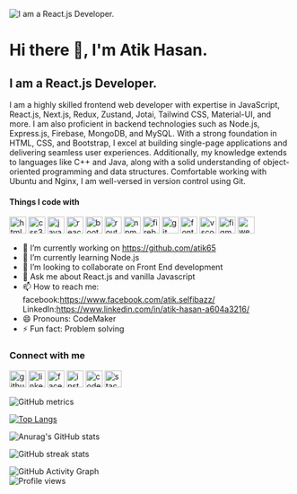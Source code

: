 <!-- ### Hi there 👋

<!--
**atik65/atik65** is a ✨ _special_ ✨ repository because its `README.md` (this file) appears on your GitHub profile.

Here are some ideas to get you started:

- 🔭 I’m currently working on ...
- 🌱 I’m currently learning ...
- 👯 I’m looking to collaborate on ...
- 🤔 I’m looking for help with ...
- 💬 Ask me about ...
- 📫 How to reach me: ...
- 😄 Pronouns: ...
- ⚡ Fun fact: ...
-->

 


 
 

 
<!--  custom editing starts from here  -->


![I am a React.js Developer.](https://i.ibb.co/MGgGgQ6/atik.jpg)

# Hi there 👋, I'm Atik Hasan.
## I am a React.js Developer.


I am a highly skilled frontend web developer with expertise in JavaScript, React.js, Next.js, Redux, Zustand, Jotai, Tailwind CSS, Material-UI, and more. I am also proficient in backend technologies such as Node.js, Express.js, Firebase, MongoDB, and MySQL. With a strong foundation in HTML, CSS, and Bootstrap, I excel at building single-page applications and delivering seamless user experiences. Additionally, my knowledge extends to languages like C++ and Java, along with a solid understanding of object-oriented programming and data structures. Comfortable working with Ubuntu and Nginx, I am well-versed in version control using Git.




#### Things I code with

 <img src='https://img.shields.io/badge/HTML5-E34F26?style=for-the-badge&logo=html5&logoColor=white' alt='html' height='30'> <img src='https://img.shields.io/badge/CSS3-1572B6?style=for-the-badge&logo=css3&logoColor=white' alt='css3' height='30'> <img src='https://img.shields.io/badge/JavaScript-323330?style=for-the-badge&logo=javascript&logoColor=F7DF1E' alt='javascript' height='30'> <img src='https://img.shields.io/badge/React-20232A?style=for-the-badge&logo=react&logoColor=61DAFB' alt='react' height='30'> <img src='https://img.shields.io/badge/Bootstrap-563D7C?style=for-the-badge&logo=bootstrap&logoColor=white' alt='bootstrap' height='30'> <img src='https://img.shields.io/badge/React_Router-CA4245?style=for-the-badge&logo=react-router&logoColor=white' alt='router' height='30'>  <img src='https://img.shields.io/badge/npm-CB3837?style=for-the-badge&logo=npm&logoColor=white' alt='npm' height='30'>  <img src='https://img.shields.io/badge/firebase-ffca28?style=for-the-badge&logo=firebase&logoColor=black' alt='firebase' height='30'> <img src='https://img.shields.io/badge/Git-F05032?style=for-the-badge&logo=git&logoColor=white' alt='git' height='30'> <img src='https://img.shields.io/badge/Font_Awesome-339AF0?style=for-the-badge&logo=fontawesome&logoColor=white' alt='fontAwesome' height='30'> <img src='https://img.shields.io/badge/Visual_Studio_Code-0078D4?style=for-the-badge&logo=visual%20studio%20code&logoColor=white' alt='vscode' height='30'> <img src='https://img.shields.io/badge/Figma-F24E1E?style=for-the-badge&logo=figma&logoColor=white' alt='figma' height='30'> <img src='https://images.ctfassets.net/nj2caiz7hkjw/3VoFdDTP5SowwESKIOAgm/a111ddd784928b61045c8e811e1769be/webpack.png' alt='webpack' height='30'>
 
<!-- - ✔JAVASCRIPT 
- ✔REACT.JS 
- ✔HTML 
- ✔CSS 
- ✔BOOTSTRAP 
- ✔CONTEXT API 
- ✔GIT 
- ✔WEBPACK -->


- 🔭 I’m currently working on https://github.com/atik65 
- 🌱 I’m currently learning Node.js 
- 👯 I’m looking to collaborate on Front End development 
- 💬 Ask me about React.js and vanilla Javascript 
- 📫 How to reach me: facebook:https://www.facebook.com/atik.selfibazz/                  LinkedIn:https://www.linkedin.com/in/atik-hasan-a604a3216/ 
- 😄 Pronouns: CodeMaker  
- ⚡ Fun fact: Problem solving  

### Connect with me 

[<img src='https://img.shields.io/badge/GitHub-100000?style=for-the-badge&logo=github&logoColor=white' alt='github' height='30'>](https://github.com/atik65)  [<img src='https://img.shields.io/badge/LinkedIn-0077B5?style=for-the-badge&logo=linkedin&logoColor=white' alt='linkedin' height='30'>](https://www.linkedin.com/in/atik-hasan-a604a3216/)  [<img src='https://img.shields.io/badge/Facebook-1877F2?style=for-the-badge&logo=facebook&logoColor=white' alt='facebook' height='30'>](https://www.facebook.com/atik.selfibazz)  [<img src='https://img.shields.io/badge/Instagram-E4405F?style=for-the-badge&logo=instagram&logoColor=white' alt='instagram' height='30'>](https://www.instagram.com/atik_hasan9/)  [<img src='https://img.shields.io/badge/Codepen-000000?style=for-the-badge&logo=codepen&logoColor=white' alt='codepen' height='30'>](https://codepen.io/atik65)  [<img src='https://img.shields.io/badge/Stack_Overflow-FE7A16?style=for-the-badge&logo=stack-overflow&logoColor=white' alt='stackoverflow' height='30'>](https://stackoverflow.com/users/14393120)  



![GitHub metrics](https://metrics.lecoq.io/atik65)  

<!-- [![Top Langs](https://github-readme-stats.vercel.app/api/top-langs/?username=atik65)](https://github.com/anuraghazra/github-readme-stats) -->
[![Top Langs](https://github-readme-stats.vercel.app/api/top-langs/?username=atik65&layout=compact&theme=radical)](https://github.com/anuraghazra/github-readme-stats)

<!-- ![GitHub stats](https://github-readme-stats.vercel.app/api?username=atik65&show_icons=true&count_private=true)   -->
![Anurag's GitHub stats](https://github-readme-stats.vercel.app/api?username=atik65&show_icons=true&theme=radical)





![GitHub streak stats](https://github-readme-streak-stats.herokuapp.com/?user=atik65)  
<!-- [![trophy](https://github-profile-trophy.vercel.app/?username=atik65)](https://github.com/ryo-ma/github-profile-trophy) -->
 


![GitHub Activity Graph](https://activity-graph.herokuapp.com/graph?username=atik65)  
![Profile views](https://gpvc.arturio.dev/atik65) 
